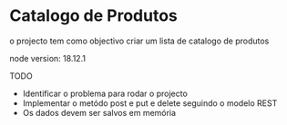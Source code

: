 # Catalogo de Produtos

o projecto tem como objectivo criar um lista de catalogo de produtos

node version: 18.12.1

TODO

- Identificar o problema para rodar o projecto
- Implementar o metódo post e put e delete seguindo o modelo REST
- Os dados devem ser salvos em memória
